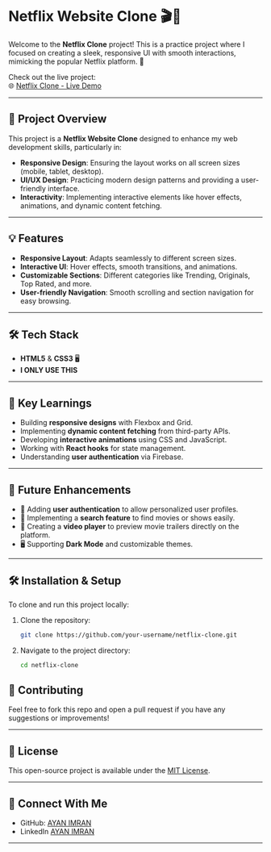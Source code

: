 # Netflix Website Clone 🎬🍿

Welcome to the **Netflix Clone** project! This is a practice project where I focused on creating a sleek, responsive UI with smooth interactions, mimicking the popular Netflix platform. 🚀

Check out the live project:  
🌐 [Netflix Clone - Live Demo](https://netflix-six-sepia.vercel.app/)

---

## 📖 Project Overview

This project is a **Netflix Website Clone** designed to enhance my web development skills, particularly in:

- **Responsive Design**: Ensuring the layout works on all screen sizes (mobile, tablet, desktop).
- **UI/UX Design**: Practicing modern design patterns and providing a user-friendly interface.
- **Interactivity**: Implementing interactive elements like hover effects, animations, and dynamic content fetching.

---

## 💡 Features

- **Responsive Layout**: Adapts seamlessly to different screen sizes.
- **Interactive UI**: Hover effects, smooth transitions, and animations.
- **Customizable Sections**: Different categories like Trending, Originals, Top Rated, and more.
- **User-friendly Navigation**: Smooth scrolling and section navigation for easy browsing.

---

## 🛠️ Tech Stack

- **HTML5** & **CSS3** 🖥️
- **I ONLY USE THIS**
---

## 🌟 Key Learnings

- Building **responsive designs** with Flexbox and Grid.
- Implementing **dynamic content fetching** from third-party APIs.
- Developing **interactive animations** using CSS and JavaScript.
- Working with **React hooks** for state management.
- Understanding **user authentication** via Firebase.

---

## 🎯 Future Enhancements

- 💾 Adding **user authentication** to allow personalized user profiles.
- 🔎 Implementing a **search feature** to find movies or shows easily.
- 🎥 Creating a **video player** to preview movie trailers directly on the platform.
- 🖥️ Supporting **Dark Mode** and customizable themes.

---


## 🛠️ Installation & Setup

To clone and run this project locally:

1. Clone the repository:
   ```bash
   git clone https://github.com/your-username/netflix-clone.git
   ```

2. Navigate to the project directory:
   ```bash
   cd netflix-clone
   ```

## 👥 Contributing

Feel free to fork this repo and open a pull request if you have any suggestions or improvements!

---

## 📜 License

This open-source project is available under the [MIT License](LICENSE).

---

## 💬 Connect With Me

- GitHub: [AYAN IMRAN](https://github.com/AYAN-IMRAN)
- LinkedIn [AYAN IMRAN](https://linkedin.com/in/ayanimran)

---
